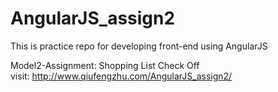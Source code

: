 # AngularJS_assign2

This is practice repo for developing front-end using AngularJS 

Model2-Assignment: Shopping List Check Off <br>
visit: http://www.qiufengzhu.com/AngularJS_assign2/
